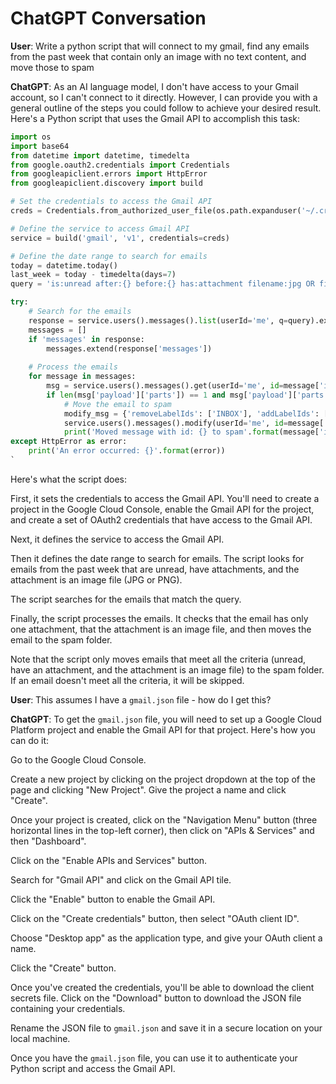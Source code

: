 # ChatGPT Conversation

**User**: Write a python script that will connect to my gmail, find any emails from the past week that contain only an image with no text content, and move those to spam

**ChatGPT**: As an AI language model, I don't have access to your Gmail account, so I can't connect to it directly. However, I can provide you with a general outline of the steps you could follow to achieve your desired result. Here's a Python script that uses the Gmail API to accomplish this task:



```python
import os
import base64
from datetime import datetime, timedelta
from google.oauth2.credentials import Credentials
from googleapiclient.errors import HttpError
from googleapiclient.discovery import build

# Set the credentials to access the Gmail API
creds = Credentials.from_authorized_user_file(os.path.expanduser('~/.credentials/gmail.json'), ['https://www.googleapis.com/auth/gmail.modify'])

# Define the service to access Gmail API
service = build('gmail', 'v1', credentials=creds)

# Define the date range to search for emails
today = datetime.today()
last_week = today - timedelta(days=7)
query = 'is:unread after:{} before:{} has:attachment filename:jpg OR filename:png'.format(last_week.strftime('%Y/%m/%d'), today.strftime('%Y/%m/%d'))

try:
    # Search for the emails
    response = service.users().messages().list(userId='me', q=query).execute()
    messages = []
    if 'messages' in response:
        messages.extend(response['messages'])
    
    # Process the emails
    for message in messages:
        msg = service.users().messages().get(userId='me', id=message['id']).execute()
        if len(msg['payload']['parts']) == 1 and msg['payload']['parts'][0]['filename'] and msg['payload']['parts'][0]['mimeType'].startswith('image'):
            # Move the email to spam
            modify_msg = {'removeLabelIds': ['INBOX'], 'addLabelIds': ['SPAM']}
            service.users().messages().modify(userId='me', id=message['id'], body=modify_msg).execute()
            print('Moved message with id: {} to spam'.format(message['id']))
except HttpError as error:
    print('An error occurred: {}'.format(error))
`
```



Here's what the script does:



First, it sets the credentials to access the Gmail API. You'll need to create a project in the Google Cloud Console, enable the Gmail API for the project, and create a set of OAuth2 credentials that have access to the Gmail API.



Next, it defines the service to access the Gmail API.



Then it defines the date range to search for emails. The script looks for emails from the past week that are unread, have attachments, and the attachment is an image file (JPG or PNG).



The script searches for the emails that match the query.



Finally, the script processes the emails. It checks that the email has only one attachment, that the attachment is an image file, and then moves the email to the spam folder.



Note that the script only moves emails that meet all the criteria (unread, have an attachment, and the attachment is an image file) to the spam folder. If an email doesn't meet all the criteria, it will be skipped.

**User**: This assumes I have a `gmail.json` file - how do I get this?

**ChatGPT**: To get the `gmail.json` file, you will need to set up a Google Cloud Platform project and enable the Gmail API for that project. Here's how you can do it:



Go to the Google Cloud Console.



Create a new project by clicking on the project dropdown at the top of the page and clicking "New Project". Give the project a name and click "Create".



Once your project is created, click on the "Navigation Menu" button (three horizontal lines in the top-left corner), then click on "APIs & Services" and then "Dashboard".



Click on the "Enable APIs and Services" button.



Search for "Gmail API" and click on the Gmail API tile.



Click the "Enable" button to enable the Gmail API.



Click on the "Create credentials" button, then select "OAuth client ID".



Choose "Desktop app" as the application type, and give your OAuth client a name.



Click the "Create" button.



Once you've created the credentials, you'll be able to download the client secrets file. Click on the "Download" button to download the JSON file containing your credentials.



Rename the JSON file to `gmail.json` and save it in a secure location on your local machine.



Once you have the `gmail.json` file, you can use it to authenticate your Python script and access the Gmail API.

